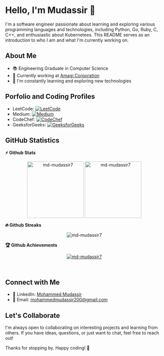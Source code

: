 # Hello, I'm Mudassir 👋

I'm a software engineer passionate about learning and exploring various programming languages and technologies, including Python, Go, Ruby, C, C++, and enthusiastic about Kubernetees. This README serves as an introduction to who I am and what I'm currently working on.

## About Me

- 📚 Engineering Graduate in Computer Science
- 💼 Currently working at [Amagi Corporation](https://www.amagi.com/)
- 🌱 I'm constantly learning and exploring new technologies

## Porfolio and Coding Profiles

- LeetCode: [![LeetCode](https://img.shields.io/badge/LeetCode-Profile-brightgreen)](https://leetcode.com/md_mudassir/)
- Medium: [![Medium](https://img.shields.io/badge/Medium-Profile-orange)](https://medium.com/@mdmudassir7)
- CodeChef: [![CodeChef](https://img.shields.io/badge/CodeChef-Profile-blue)](https://www.codechef.com/users/md_mudassir)
- GeeksforGeeks: [![GeeksforGeeks](https://img.shields.io/badge/GeeksforGeeks-Profile-yellow)](https://auth.geeksforgeeks.org/user/mdmudassir7/practice/)

## GitHub Statistics
	
<summary><b>⚡ Github Stats</b></summary>
<p align="center"><img height="180em" src="https://github-readme-stats.vercel.app/api?username=md-mudassir7&show_icons=true&count_private=true&theme=dracula" alt="md-mudassir7" align = "center"/>
<img height="180em" src="https://github-readme-stats.vercel.app/api/top-langs?username=md-mudassir7&show_icons=true&locale=en&layout=compact&theme=dracula" alt="md-mudassir7" align = "center"/></p>

<summary><b>🔥 Github Streaks</b></summary>
<p align="center"><img src="https://github-readme-streak-stats.herokuapp.com/?user=md-mudassir7&theme=dracula&hide_border=true&stroke=0000&background=0D1117&ring=e05397&fire=e05397&currStreakLabel=e05397" alt="md-mudassir7" /></p>

<summary><b>🏆 Github Achievements</b></summary>
<p align="center"> <a href="https://github.com/md-mudassir7"><img src="https://github-profile-trophy.vercel.app/?username=md-mudassir7&margin-w=5&theme=radical" alt="md-mudassir7" /></a> </p>

<br>

## Connect with Me

- 💼 LinkedIn: [Mohammed Mudassir](https://www.linkedin.com/in/mdmudassir7/)
- 📧 Email: mohammedmudassir200@gmail.com

## Let's Collaborate

I'm always open to collaborating on interesting projects and learning from others. If you have ideas, questions, or just want to chat, feel free to reach out!

Thanks for stopping by. Happy coding! 🚀
